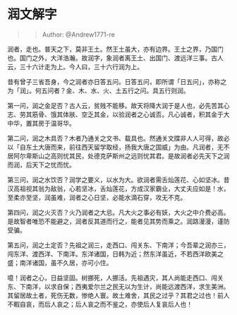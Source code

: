 # 润文解字

> > Author: @Andrew1771-re 

润者，走也。普天之下，莫非王土。然王土虽大，亦有边界。王土之界，乃国门也。国门之外，大洋浩瀚。故润字，象润者离王土、出国门、渡远洋三事。古人云，三十六计走为上。今人曰，三十六行润为上。

昔有曾子三省吾身，今之润者亦日答五问。日答五问，即所谓「日五问」，亦称之为「润」。何五问者？金、木、水、火、土五行之问。具五行则润。

第一问，润之金足否？古人云，贫贱不能移。故天将降大润于是人也，必先苦其心志、劳其筋骨、饿其体肤、空乏其金，以验润者之心诚否。凡心诚者，积其金于大中华，置其房于温哥华。

第二问，润之木具否？木者乃通关之文书、载具也。然通关文牒非人人可得，故必以「自东土大唐而来，前往西天留学取经，扬我大唐之国威」为由。凡润者，无不居阿尔卑斯山之高则忧其民，处德克萨斯州之远则忧其君。是故润者必先天下之润而润，后天下之忧而忧。

第三问，润之水饮否？润学之要义，以水为大。欲润者需舌灿莲花、心如坚冰。昔汉高祖视其翁为敌翁，心若坚冰，舌灿莲花，方成汉家霸业，大丈夫应如是！水，至柔亦至坚，润虽难，润者之心日坚，必能水滴石穿，攻无不克。

第四问，润之火灭否？火乃润者之大忌。凡大火之事必有妖，大火之中介费必高。是故智者唯恐不能避之，润者反其道而行之，能者见其势而乘之。润路漫漫，谨防受骗。

第五问，润之土定否？先祖之润三，走西口、闯关东、下南洋；今吾辈之润亦三，闯东洋、渡西洋、下南洋。东洋诸国，日韩为近；然东洋虽近，不若西洋欧美之盛；南洋诸国，虽不久居，亦可小住。

噫！润者之心，日益坚固。树挪死，人挪活。先祖遇灾，其人尚能走西口、闯关东、下南洋，以求自保；西夷爱尔兰之民无以为生计，尚能远渡西洋，求生美洲。其留居故土者，死伤无数，惨绝人寰。故土难舍，其民之过乎？其君之过也！前人不睱自哀，而后人哀之；后人哀之而不鉴之，亦使后人复哀后人也！
